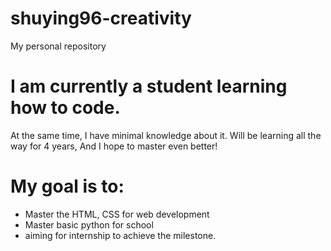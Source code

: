 # shuying96-creativity
My personal repository

# I am currently a student learning how to code.
At the same time, I have minimal knowledge about it.
Will be learning all the way for 4 years,
And I hope to master even better!

# My goal is to:
- Master the HTML, CSS for web development
- Master basic python for school
- aiming for internship to achieve the milestone.

